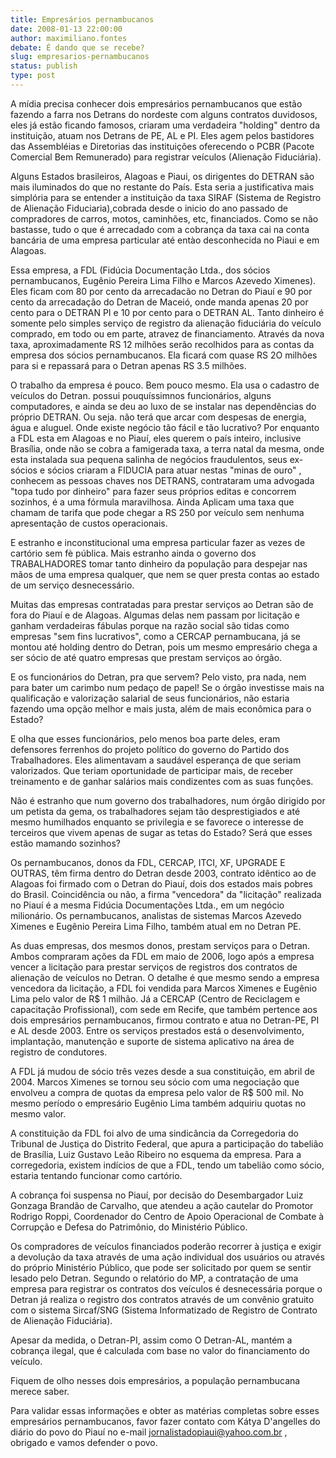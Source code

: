 ```yaml
---
title: Empresários pernambucanos
date: 2008-01-13 22:00:00
author: maximiliano.fontes
debate: É dando que se recebe?
slug: empresarios-pernambucanos
status: publish 
type: post
---
```


A mídia precisa conhecer dois empresários pernambucanos que estão fazendo a farra nos Detrans do nordeste com alguns contratos duvidosos, eles já estão ficando famosos, criaram uma verdadeira "holding" dentro da instituição, atuam nos Detrans de PE, AL e PI. Eles agem pelos bastidores das Assembléias e Diretorias das instituições oferecendo o PCBR (Pacote Comercial Bem Remunerado) para registrar veículos (Alienação Fiduciária).   

  

  

Alguns Estados brasileiros, Alagoas e Piaui, os dirigentes do DETRAN são mais iluminados do que no restante do País. Esta seria a justificativa mais simplória para se entender a instituição da taxa SIRAF (Sistema de Registro de Alienação Fiduciaria),cobrada desde o inicio do ano passado de compradores de carros, motos, caminhões, etc, financiados. Como se não bastasse, tudo o que é arrecadado com a cobrança da taxa cai na conta bancária de uma empresa particular até entào desconhecida no Piaui e em Alagoas.   

Essa empresa, a FDL (Fidúcia Documentação Ltda., dos sócios pernambucanos, Eugênio Pereira Lima Filho e Marcos Azevedo Ximenes). Eles ficam com 80 por cento da arrecadacão no Detran do Piauí e 90 por cento da arrecadação do Detran de Maceió, onde manda apenas 20 por cento para o DETRAN PI e 10 por cento para o DETRAN AL. Tanto dinheiro é somente pelo simples serviço de registro da alienação fiduciária do veículo comprado, em todo ou em parte, atravez de financiamento. Através da nova taxa, aproximadamente RS 12 milhões serão recolhidos para as contas da empresa dos sócios pernambucanos. Ela ficará com quase RS 2O milhões para si e repassará para o Detran apenas RS 3.5 milhões.   

  

  

O trabalho da empresa é pouco. Bem pouco mesmo. Ela usa o cadastro de veículos do Detran. possui pouquíssimnos funcionários, alguns computadores, e ainda se deu ao luxo de se instalar nas dependências do próprio DETRAN. Ou seja. não terá que arcar com despesas de energia, água e aluguel. Onde existe negócio tão fácil e tão lucrativo? Por enquanto a FDL esta em AIagoas e no Piauí, eles querem o país inteiro, inclusive Brasília, onde não se cobra a famigerada taxa, a terra natal da mesma, onde esta instalada sua pequena salinha de negócios fraudulentos, seus ex-sócios e sócios criaram a FIDUCIA para atuar nestas "minas de ouro" , conhecem as pessoas chaves nos DETRANS, contrataram uma advogada "topa tudo por dinheiro" para fazer seus próprios editas e concorrem sozinhos, é a uma fórmula maravilhosa. Ainda Aplicam uma taxa que chamam de tarifa que pode chegar a RS 250 por veículo sem nenhuma apresentação de custos operacionais.  

E estranho e inconstitucional uma empresa particular fazer as vezes de cartório sem fè pública. Mais estranho ainda o governo dos TRABALHADORES tomar tanto dinheiro da população para despejar nas mãos de uma empresa qualquer, que nem se quer presta contas ao estado de um serviço desnecessário.   

  

  

Muitas das empresas contratadas para prestar serviços ao Detran são de fora do Piauí e de Alagoas. Algumas delas nem passam por licitação e ganham verdadeiras fábulas porque na razão social são tidas como empresas "sem fins lucrativos", como a CERCAP pernambucana, já se montou até holding dentro do Detran, pois um mesmo empresário chega a ser sócio de até quatro empresas que prestam serviços ao órgão.  

E os funcionários do Detran, pra que servem? Pelo visto, pra nada, nem para bater um carimbo num pedaço de papel! Se o órgão investisse mais na qualificação e valorização salarial de seus funcionários, não estaria fazendo uma opção melhor e mais justa, além de mais econômica para o Estado?   

E olha que esses funcionários, pelo menos boa parte deles, eram defensores ferrenhos do projeto político do governo do Partido dos Trabalhadores. Eles alimentavam a saudável esperança de que seriam valorizados. Que teriam oportunidade de participar mais, de receber treinamento e de ganhar salários mais condizentes com as suas funções.  

Não é estranho que num governo dos trabalhadores, num órgão dirigido por um petista da gema, os trabalhadores sejam tão desprestigiados e até mesmo humilhados enquanto se privilegia e se favorece o interesse de terceiros que vivem apenas de sugar as tetas do Estado? Será que esses estão mamando sozinhos?   

  

  

Os pernambucanos, donos da FDL, CERCAP, ITCI, XF, UPGRADE E OUTRAS, têm firma dentro do Detran desde 2003, contrato idêntico ao de Alagoas foi firmado com o Detran do Piauí, dois dos estados mais pobres do Brasil. Coincidência ou não, a firma "vencedora" da "licitação" realizada no Piauí é a mesma Fidúcia Documentações Ltda., em um negócio milionário. Os pernambucanos, analistas de sistemas Marcos Azevedo Ximenes e Eugênio Pereira Lima Filho, também atual em no Detran PE.   

  

  

As duas empresas, dos mesmos donos, prestam serviços para o Detran. Ambos compraram ações da FDL em maio de 2006, logo após a empresa vencer a licitação para prestar serviços de registros dos contratos de alienação de veículos no Detran. O detalhe é que mesmo sendo a empresa vencedora da licitação, a FDL foi vendida para Marcos Ximenes e Eugênio Lima pelo valor de R$ 1 milhão. Já a CERCAP (Centro de Reciclagem e capacitação Profissional), com sede em Recife, que também pertence aos dois empresários pernambucanos, firmou contrato e atua no Detran-PE, PI e AL desde 2003. Entre os serviços prestados está o desenvolvimento, implantação, manutenção e suporte de sistema aplicativo na área de registro de condutores.   

  

  

A FDL já mudou de sócio três vezes desde a sua constituição, em abril de 2004. Marcos Ximenes se tornou seu sócio com uma negociação que envolveu a compra de quotas da empresa pelo valor de R$ 500 mil. No mesmo período o empresário Eugênio Lima também adquiriu quotas no mesmo valor.   

  

  

A constituição da FDL foi alvo de uma sindicância da Corregedoria do Tribunal de Justiça do Distrito Federal, que apura a participação do tabelião de Brasília, Luiz Gustavo Leão Ribeiro no esquema da empresa. Para a corregedoria, existem indícios de que a FDL, tendo um tabelião como sócio, estaria tentando funcionar como cartório.   

  

  

A cobrança foi suspensa no Piauí, por decisão do Desembargador Luiz Gonzaga Brandão de Carvalho, que atendeu a ação cautelar do Promotor Rodrigo Roppi, Coordenador do Centro de Apoio Operacional de Combate à Corrupção e Defesa do Patrimônio, do Ministério Público.   

  

  

Os compradores de veículos financiados poderão recorrer à justiça e exigir a devolução da taxa através de uma ação individual dos usuários ou através do próprio Ministério Público, que pode ser solicitado por quem se sentir lesado pelo Detran. Segundo o relatório do MP, a contratação de uma empresa para registrar os contratos dos veículos é desnecessária porque o Detran já realiza o registro dos contratos através de um convênio gratuito com o sistema Sircaf/SNG (Sistema Informatizado de Registro de Contrato de Alienação Fiduciária).   

  

  

Apesar da medida, o Detran-PI, assim como O Detran-AL, mantém a cobrança ilegal, que é calculada com base no valor do financiamento do veículo.   

  

  

Fiquem de olho nesses dois empresários, a população pernambucana merece saber.   

  

  

Para validar essas informações e obter as matérias completas sobre esses empresários pernambucanos, favor fazer contato com Kátya D'angelles do diário do povo do Piauí no e-mail jornalistadopiaui@yahoo.com.br , obrigado e vamos defender o povo.   

  

